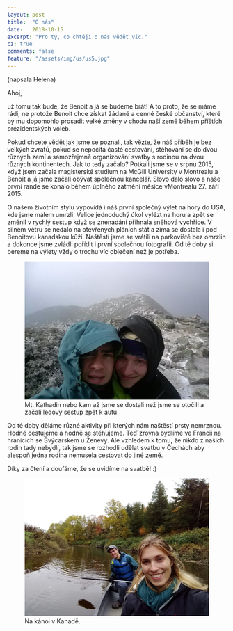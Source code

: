 ```yaml
---
layout: post
title:  "O nás"
date:   2018-10-15
excerpt: "Pro ty, co chtějí o nás vědět víc."
cz: true
comments: false
feature: "/assets/img/us/us5.jpg"
---
```


(napsala Helena)

Ahoj,

už tomu tak bude, že Benoit a já se budeme brát! A to proto, že se máme rádi, ne protože Benoit chce získat žádané a cenné české občanství, které by mu dopomohlo prosadit velké změny v chodu naší země během příštích prezidentských voleb.

Pokud chcete vědět jak jsme se poznali, tak vězte, že náš příběh je bez velkých zvratů, pokud se nepočítá časté cestování, stěhování se do dvou různých zemí a samozřejmně organizování svatby s rodinou na dvou různých kontinentech. Jak to tedy začalo? Potkali jsme se v srpnu 2015, když jsem začala magisterské studium na McGill University v Montrealu a Benoit a já jsme začali obývat společnou kancelář. Slovo dalo slovo a naše první rande se konalo během úplného zatmění měsíce vMontrealu 27. září 2015. 

O našem životním stylu vypovídá i náš první společný výlet na hory do USA, kde jsme málem umrzli. Velice jednoduchý úkol vylézt na horu a zpět se změnil v rychlý sestup když se znenadání přihnala sněhová vychřice. V silném větru se nedalo na otevřených pláních stát a zima se dostala i pod Benoitovu kanadskou kůži. Naštěstí jsme se vrátili na parkoviště bez omrzlin a dokonce jsme zvládli pořídit i první společnou fotografii. Od té doby si bereme na výlety vždy o trochu víc oblečení než je potřeba.  

<figure><img src="/assets/img/posts/can1.jpg">
<figcaption>Mt. Kathadin nebo kam až jsme se dostali než jsme se otočili a začali ledový sestup zpět k autu.</figcaption>
</figure>

Od té doby děláme různé aktivity při kterých nám naštěstí prsty nemrznou. Hodně cestujeme a hodně se stěhujeme. Teď zrovna bydlíme ve Francii na hranicích se Švýcarskem u Ženevy. Ale vzhledem k tomu, že nikdo z našich rodin tady nebydlí, tak jsme se rozhodli udělat svatbu v Čechách aby alespoň jedna rodina nemusela cestovat do jiné země.

Díky za čtení a doufáme, že se uvidíme na svatbě! :)


<figure><img src="/assets/img/posts/can2.jpg">
<figcaption>Na kánoi v Kanadě.</figcaption>
</figure>
